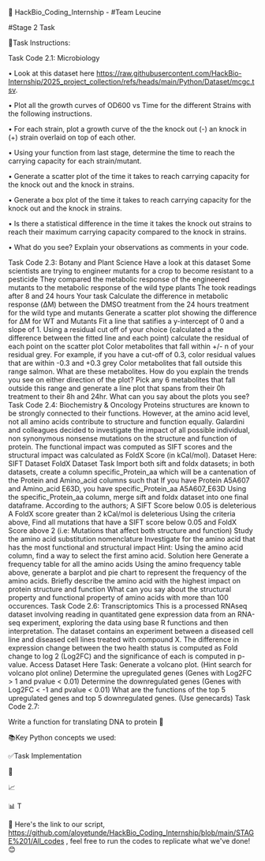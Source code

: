 🚀 HackBio_Coding_Internship - #Team Leucine

#Stage 2 Task

📌Task Instructions:

Task Code 2.1: Microbiology

• Look at this dataset here https://raw.githubusercontent.com/HackBio-Internship/2025_project_collection/refs/heads/main/Python/Dataset/mcgc.tsv.

• Plot all the growth curves of OD600 vs Time for the different Strains with the following instructions.

• For each strain, plot a growth curve of the the knock out (-) an knock in (+) strain overlaid on top of each other.

• Using your function from last stage, determine the time to reach the carrying capacity for each strain/mutant.

• Generate a scatter plot of the time it takes to reach carrying capacity for the knock out and the knock in strains.

• Generate a box plot of the time it takes to reach carrying capacity for the knock out and the knock in strains.

• Is there a statistical difference in the time it takes the knock out strains to reach their maximum carrying capacity compared to the knock in strains. 

• What do you see? Explain your observations as comments in your code.


Task Code 2.3:
Botany and Plant Science
Have a look at this dataset
Some scientists are trying to engineer mutants for a crop to become resistant to a pesticide
They compared the metabolic response of the engineered mutants to the metabolic response of the wild type plants
The took readings after 8 and 24 hours
Your task
Calculate the difference in metabolic response (ΔM) between the DMSO treatment from the 24 hours treatment for the wild type and mutants
Generate a scatter plot showing the difference for ΔM for WT and Mutants
Fit a line that satifies a y-intercept of 0 and a slope of 1.
Using a residual cut off of your choice (calculated a the difference between the fitted line and each point) calculate the residual of each point on the scatter plot
Color metabolites that fall within +/- n of your residual grey. For example, if you have a cut-off of 0.3, color residual values that are within -0.3 and +0.3 grey
Color metabolites that fall outside this range salmon.
What are these metabolites. How do you explain the trends you see on either direction of the plot?
Pick any 6 metabolites that fall outside this range and generate a line plot that spans from their 0h treatment to their 8h and 24hr.
What can you say about the plots you see?
Task Code 2.4:
Biochemistry & Oncology
Proteins structures are known to be strongly connected to their functions. However, at the amino acid level, not all amino acids contribute to structure and function equally. Galardini and colleagues decided to investigate the impact of all possible individual, non synonymous nonsense mutations on the structure and function of protein.
The functional impact was computed as SIFT scores and the structural impact was calculated as FoldX Score (in kCal/mol).
Dataset Here:
SIFT Dataset
FoldX Dataset
Task
Import both sift and foldx datasets; in both datasets, create a column specific_Protein_aa which will be a cantenation of the Protein and Amino_acid columns such that If you have Protein A5A607 and Amino_acid E63D, you have specific_Protein_aa A5A607_E63D
Using the specific_Protein_aa column, merge sift and foldx dataset into one final dataframe.
According to the authors;
A SIFT Score below 0.05 is deleterious
A FoldX score greater than 2 kCal/mol is deleterious
Using the criteria above, Find all mutations that have a SIFT score below 0.05 and FoldX Score above 2 (i.e: Mutations that affect both structure and function)
Study the amino acid substitution nomenclature
Investigate for the amino acid that has the most functional and structural impact
Hint: Using the amino acid column, find a way to select the first amino acid. Solution here
Generate a frequency table for all the amino acids
Using the amino frequency table above, generate a barplot and pie chart to represent the frequency of the amino acids.
Briefly describe the amino acid with the highest impact on protein structure and function
What can you say about the structural property and functional property of amino acids with more than 100 occurences.
Task Code 2.6:
Transcriptomics
This is a processed RNAseq dataset involving reading in quantitated gene expression data from an RNA-seq experiment, exploring the data using base R functions and then interpretation. The dataset contains an experiment between a diseased cell line and diseased cell lines treated with compound X. The difference in expression change between the two health status is computed as Fold change to log 2 (Log2FC) and the significance of each is computed in p-value.
Access Dataset Here
Task:
Generate a volcano plot. (Hint search for volcano plot online)
Determine the upregulated genes (Genes with Log2FC > 1 and pvalue < 0.01)
Determine the downregulated genes (Genes with Log2FC < -1 and pvalue < 0.01)
What are the functions of the top 5 upregulated genes and top 5 downregulated genes. (Use genecards)
Task Code 2.7:


Write a function for translating DNA to protein 🧬

📚Key Python concepts we used:


✅Task Implementation

🧬 


📈

📊 T

🔢 
Here's the link to our script, https://github.com/aloyetunde/HackBio_Coding_Internship/blob/main/STAGE%201/All_codes , feel free to run the codes to replicate what we've done!😊

